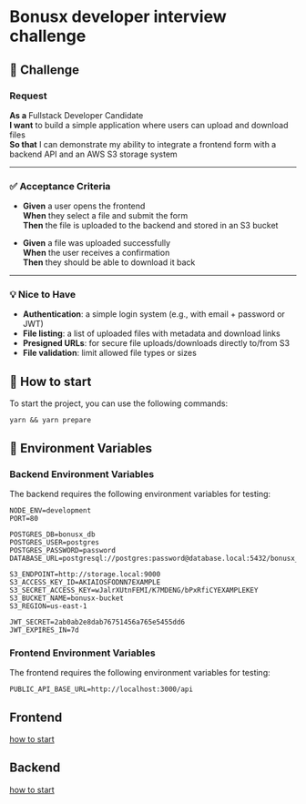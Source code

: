 # Bonusx developer interview challenge

## 📘 Challenge

### Request

**As a** Fullstack Developer Candidate  
**I want** to build a simple application where users can upload and download files  
**So that** I can demonstrate my ability to integrate a frontend form with a backend API and an AWS S3 storage system

---

### ✅ Acceptance Criteria

- **Given** a user opens the frontend  
  **When** they select a file and submit the form  
  **Then** the file is uploaded to the backend and stored in an S3 bucket

- **Given** a file was uploaded successfully  
  **When** the user receives a confirmation  
  **Then** they should be able to download it back

---

### 💡 Nice to Have

- **Authentication**: a simple login system (e.g., with email + password or JWT)
- **File listing**: a list of uploaded files with metadata and download links
- **Presigned URLs**: for secure file uploads/downloads directly to/from S3
- **File validation**: limit allowed file types or sizes

## 🚀 How to start

To start the project, you can use the following commands:

```
yarn && yarn prepare
```

## 🔧 Environment Variables

### Backend Environment Variables

The backend requires the following environment variables for testing:

```
NODE_ENV=development
PORT=80

POSTGRES_DB=bonusx_db
POSTGRES_USER=postgres
POSTGRES_PASSWORD=password
DATABASE_URL=postgresql://postgres:password@database.local:5432/bonusx_db

S3_ENDPOINT=http://storage.local:9000
S3_ACCESS_KEY_ID=AKIAIOSFODNN7EXAMPLE
S3_SECRET_ACCESS_KEY=wJalrXUtnFEMI/K7MDENG/bPxRfiCYEXAMPLEKEY
S3_BUCKET_NAME=bonusx-bucket
S3_REGION=us-east-1

JWT_SECRET=2ab0ab2e8dab76751456a765e5455dd6
JWT_EXPIRES_IN=7d
```

### Frontend Environment Variables

The frontend requires the following environment variables for testing:

```
PUBLIC_API_BASE_URL=http://localhost:3000/api
```

## Frontend

[how to start](./frontend/README.md)

## Backend

[how to start](./backend/README.md)
